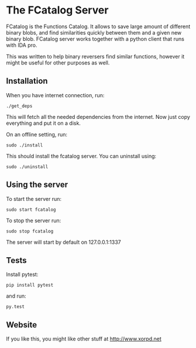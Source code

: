 The FCatalog Server
===================

FCatalog is the Functions Catalog. It allows to save large amount of different
binary blobs, and find similarities quickly between them and a given new binary
blob. 
FCatalog server works together with a python client that runs with IDA
pro.

This was written to help binary reversers find similar functions, however it
might be useful for other purposes as well.

Installation
------------

When you have internet connection, run:

    ./get_deps

This will fetch all the needed dependencies from the internet. Now just copy
everything and put it on a disk.

On an offline setting, run:

    sudo ./install

This should install the fcatalog server. You can uninstall using:

    sudo ./uninstall


Using the server
----------------

To start the server run:

    sudo start fcatalog

To stop the server run:

    sudo stop fcatalog


The server will start by default on 127.0.0.1:1337

Tests
-----

Install pytest:

    pip install pytest

and run:

    py.test


Website
-------

If you like this, you might like other stuff at http://www.xorpd.net
